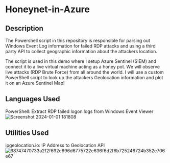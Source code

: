 # Honeynet-in-Azure

## Description
The Powershell script in this repository is responsible for parsing out Windows Event Log information for failed RDP attacks and using a third party API to collect geographic information about the attackers location.

The script is used in this demo where I setup Azure Sentinel (SIEM) and connect it to a live virtual machine acting as a honey pot. We will observe live attacks (RDP Brute Force) from all around the world. I will use a custom PowerShell script to look up the attackers Geolocation information and plot it on an Azure Sentinel Map!

## Languages Used
PowerShell: Extract RDP failed logon logs from Windows Event Viewer
![Screenshot 2024-01-01 181808](https://github.com/ravana-one/Honeynet-in-Azure/assets/53973045/bc067232-1887-451a-bdd8-d709b8e51d78)

## Utilities Used
ipgeolocation.io: IP Address to Geolocation API
![68747470733a2f2f692e696d6775722e636f6d2f6b725246724b352e706e67](https://github.com/ravana-one/Honeynet-in-Azure/assets/53973045/ad91a3f7-9662-48d2-beca-1009c5148c33)
